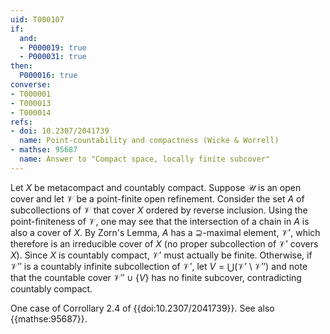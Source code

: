 ```yaml
---
uid: T000107
if:
  and:
  - P000019: true
  - P000031: true
then:
  P000016: true
converse:
- T000001
- T000013
- T000014
refs:
- doi: 10.2307/2041739
  name: Point-countability and compactness (Wicke & Worrell)
- mathse: 95687
  name: Answer to "Compact space, locally finite subcover"
---
```


Let $X$ be metacompact and countably compact. Suppose $\mathcal{U}$ is an open cover and let $\mathcal{V}$ be a point-finite open refinement. Consider the set $A$ of subcollections of $\mathcal{V}$ that cover $X$ ordered by reverse inclusion. Using the point-finiteness of $\mathcal{V}$, one may see that the intersection of a chain in $A$ is also a cover of $X$. By Zorn's Lemma, $A$ has a $\supseteq$-maximal element, $\mathcal{V}'$, which therefore is an irreducible cover of $X$ (no proper subcollection of $\mathcal{V}'$ covers $X$). Since $X$ is countably compact, $\mathcal{V}'$ must actually be finite. Otherwise, if $\mathcal{V}''$ is a countably infinite subcollection of $\mathcal{V}'$, let $V = \bigcup(\mathcal{V}' \setminus \mathcal{V}'')$ and note that the countable cover $\mathcal{V}'' \cup \{V\}$ has no finite subcover, contradicting countably compact. 

One case of Corrollary 2.4 of {{doi:10.2307/2041739}}. See also {{mathse:95687}}.
